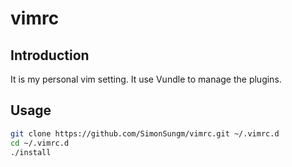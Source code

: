 # vimrc
## Introduction
It is my personal vim setting. It use Vundle to manage the plugins.

## Usage
```sh
git clone https://github.com/SimonSungm/vimrc.git ~/.vimrc.d
cd ~/.vimrc.d
./install
```

